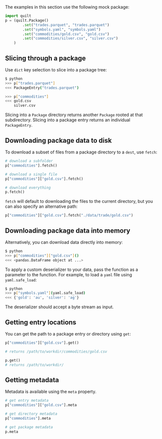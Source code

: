 The examples in this section use the following mock package:

```python
import quilt
p = (quilt.Package()
        .set("trades.parquet", "trades.parquet")
        .set("symbols.yaml", "symbols.yaml")
        .set("commodities/gold.csv", "gold.csv")
        .set("commodities/silver.csv", "silver.csv")
    )
```

## Slicing through a package

Use `dict` key selection to slice into a package tree:

```bash
$ python
>>> p["trades.parquet"]
<<< PackageEntry("trades.parquet")

>>> p["commodities"]
<<< gold.csv
    silver.csv
```

Slicing into a `Package` directory returns another `Package` rooted at that subdirectory. Slicing into a package entry returns an individual `PackageEntry`.

## Downloading package data to disk

To download a subset of files from a package directory to a `dest`, use `fetch`:

```python
# download a subfolder
p["commodities"].fetch()

# download a single file
p["commodities"]["gold.csv"].fetch()

# download everything
p.fetch()
```

`fetch` will default to downloading the files to the current directory, but you can also specify an alternative path:

```python
p["commodities"]["gold.csv"].fetch("./data/trade/gold.csv")
```

## Downloading package data into memory

Alternatively, you can download data directly into memory:

```bash
$ python
>>> p["commodities"]["gold.csv"]()
<<< <pandas.DataFrame object at ...>
```

To apply a custom deserializer to your data, pass the function as a parameter to the function. For example, to load a `yaml` file using `yaml.safe_load`:

```bash
$ python
>>> p["symbols.yaml"](yaml.safe_load)
<<< {'gold': 'au', 'silver': 'ag'}
```

The deserializer should accept a byte stream as input.

## Getting entry locations

You can get the path to a package entry or directory using `get`:

```python
p["commodities"]["gold.csv"].get()

# returns /path/to/workdir/commodities/gold.csv

p.get()
# returns /path/to/workdir/
```

## Getting metadata

Metadata is available using the `meta` property.

```python
# get entry metadata
p["commodities"]["gold.csv"].meta

# get directory metadata
p["commodities"].meta

# get package metadata
p.meta
```
